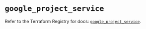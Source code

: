 # `google_project_service`

Refer to the Terraform Registry for docs: [`google_project_service`](https://registry.terraform.io/providers/hashicorp/google-beta/5.29.0/docs/resources/google_project_service).
